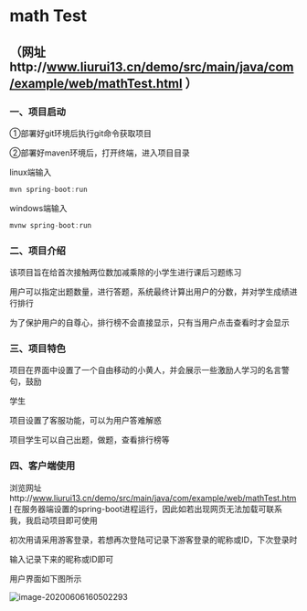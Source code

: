 # math Test 
## （网址http://www.liurui13.cn/demo/src/main/java/com/example/web/mathTest.html ）

### 一、项目启动

①部署好git环境后执行git命令获取项目

②部署好maven环境后，打开终端，进入项目目录

linux端输入 

```java
mvn spring-boot:run
```

windows端输入

```java
mvnw spring-boot:run
```

### 二、项目介绍

该项目旨在给首次接触两位数加减乘除的小学生进行课后习题练习

用户可以指定出题数量，进行答题，系统最终计算出用户的分数，并对学生成绩进行排行

为了保护用户的自尊心，排行榜不会直接显示，只有当用户点击查看时才会显示

### 三、项目特色

项目在界面中设置了一个自由移动的小黄人，并会展示一些激励人学习的名言警句，鼓励

学生

项目设置了客服功能，可以为用户答难解惑

项目学生可以自己出题，做题，查看排行榜等

### 四、客户端使用

浏览网址http://www.liurui13.cn/demo/src/main/java/com/example/web/mathTest.html 
在服务器端设置的spring-boot进程运行，因此如若出现网页无法加载可联系我，我启动项目即可使用

初次用请采用游客登录，若想再次登陆可记录下游客登录的昵称或ID，下次登录时

输入记录下来的昵称或ID即可

用户界面如下图所示

![image-20200606160502293](http://www.liurui13.cn/document/picture/cut.png)


